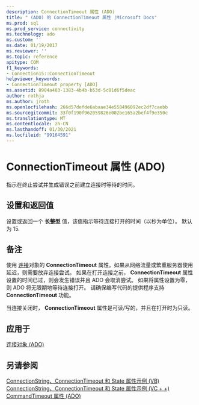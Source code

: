 ```yaml
---
description: ConnectionTimeout 属性 (ADO)
title: " (ADO) 的 ConnectionTimeout 属性 |Microsoft Docs"
ms.prod: sql
ms.prod_service: connectivity
ms.technology: ado
ms.custom: ''
ms.date: 01/19/2017
ms.reviewer: ''
ms.topic: reference
apitype: COM
f1_keywords:
- Connection15::ConnectionTimeout
helpviewer_keywords:
- ConnectionTimeout property [ADO]
ms.assetid: 8904a403-1383-4b4b-b53d-5c01d6f5deac
author: rothja
ms.author: jroth
ms.openlocfilehash: 266d57defde6abaae34e558496092ec2df7caebb
ms.sourcegitcommit: 33f0f190f962059826e002be165a2bef4f9e350c
ms.translationtype: MT
ms.contentlocale: zh-CN
ms.lasthandoff: 01/30/2021
ms.locfileid: "99164591"
---
```

# <a name="connectiontimeout-property-ado"></a>ConnectionTimeout 属性 (ADO)
指示在终止尝试并生成错误之前建立连接时等待的时间。  
  
## <a name="settings-and-return-values"></a>设置和返回值  
 设置或返回一个 **长整型** 值，该值指示等待连接打开的时间（以秒为单位）。 默认为 15.  
  
## <a name="remarks"></a>备注  
 使用 [连接](./connection-object-ado.md)对象的 **ConnectionTimeout** 属性。如果从网络流量或繁重服务器使用延迟，则需要放弃连接尝试。 如果在打开连接之前， **ConnectionTimeout** 属性设置的时间已过，则会发生错误并且 ADO 会取消尝试。 如果将属性设置为零，则 ADO 将无限期地等待连接打开。 请确保编写代码的提供程序支持 **ConnectionTimeout** 功能。  
  
 当连接关闭时， **ConnectionTimeout** 属性是可读/写的，并且在打开时为只读。  
  
## <a name="applies-to"></a>应用于  
 [连接对象 (ADO)](./connection-object-ado.md)  
  
## <a name="see-also"></a>另请参阅  
 [ConnectionString、ConnectionTimeout 和 State 属性示例 (VB) ](./connectionstring-connectiontimeout-and-state-properties-example-vb.md)   
 [ConnectionString、ConnectionTimeout 和 State 属性示例 (VC + +) ](./connectionstring-connectiontimeout-and-state-properties-example-vc.md)   
 [CommandTimeout 属性 (ADO)](./commandtimeout-property-ado.md)